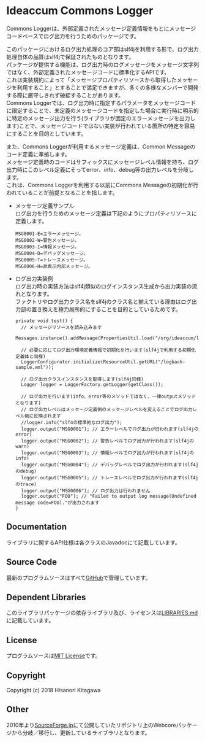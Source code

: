 # Ideaccum Commons Logger
Commons Loggerは、外部定義されたメッセージ定義情報をもとにメッセージコードベースでログ出力を行うためのパッケージです。  

このパッケージにおけるログ出力処理のコア部はslf4jを利用する形で、ログ出力処理自体の品質はslf4jで保証されたものとなります。  
パッケージが提供する機能は、ログ出力時のログメッセージをメッセージ文字列ではなく、外部定義されたメッセージコードに標準化するAPIです。  
これは実装規約によって「メッセージプロパティリソースから取得したメッセージを利用すること」とすることで満足できますが、多くの多様なメンバーで開発する際に厳守しきれず破綻することがあります。  
Commons Loggerでは、ログ出力時に指定するパラメータをメッセージコードに限定することで、未定義のメッセージコードを指定した場合に実行時に明示的に特定のメッセージ出力を行う(ライブラリが固定のエラーメッセージを出力します)ことで、メッセージコードではない実装が行われている箇所の特定を容易にすることを目的としています。  

また、Commons Loggerが利用するメッセージ定義は、Common Messageのコード定義に準拠します。  
メッセージ定義時のコードはサフィックスにメッセージレベル情報を持ち、ログ出力時にこのレベル定義にそってerror、info、debug等の出力レベルを分岐します。  
これは、Commons Loggerを利用する以前にCommons Messageの初期化が行われていることが前提となることを指します。  

- メッセージ定義サンプル  
  ログ出力を行うためのメッセージ定義は下記のようにプロパティリソースに定義します。  

      MSG0001-E=エラーメッセージ。
      MSG0002-W=警告メッセージ。
      MSG0003-I=情報メッセージ。
      MSG0004-D=デバッグメッセージ。
      MSG0005-T=トレースメッセージ。
      MSG0006-H=非表示内部メッセージ。

- ログ出力実装例  
  ログ出力時の実装方法はslf4j類似のログインスタンス生成から出力実装の流れとなります。  
  ファクトリやログ出力クラス名をslf4jのクラス名と揃えている理由はログ出力部の置き換えを極力局所的にすることを目的としているためです。  

      private void test() {
        // メッセージリソースを読み込みます
        Messages.instance().addMessage(PropertiesUtil.load("/org/ideaccum/libs/commons/logger/test/TestLogger.properties"));

        // 必要に応じてログ出力環境定義情報で初期化を行います(slf4jで利用する初期化定義体と同様)
        LoggerConfigurator.initialize(ResourceUtil.getURL("/logback-sample.xml"));

        // ログ出力クラスインスタンスを取得します(slf4j同様)
        Logger logger = LoggerFactory.getLogger(getClass());

        // ログ出力を行います(info、error等のメソッドではなく、一律outputメソッドとなります)
        // ログ出力レベルはメッセージ定義側のメッセージレベルを変えることでログ出力レベル側に反映されます
        //logger.info("slf4の標準的なログ出力");
        logger.output("MSG0001"); // エラーレベルでログ出力が行われます(slf4jのerror)
        logger.output("MSG0002"); // 警告レベルでログ出力が行われます(slf4jのwarn)
        logger.output("MSG0003"); // 情報レベルでログ出力が行われます(slf4jのinfo)
        logger.output("MSG0004"); // デバッグレベルでログ出力が行われます(slf4jのdebug)
        logger.output("MSG0005"); // トレースレベルでログ出力が行われます(slf4jのtrace)
        logger.output("MSG0006"); // ログ出力は行われません
        logger.output("FOO"); // "Failed to output log message(Undefined message code=FOO)."が出力されます
      }

## Documentation
ライブラリに関するAPI仕様は各クラスのJavadocにて記載しています。  

## Source Code
最新のプログラムソースはすべて[GitHub](https://github.com/ideaccum/org.ideaccum.libs.commons.logger)で管理しています。  

## Dependent Libraries
このライブラリパッケージの依存ライブラリ及び、ライセンスは[LIBRARIES.md](https://github.com/ideaccum/org.ideaccum.libs.commons.logger/blob/master/LIBRARIES.md)に記載しています。  

## License
プログラムソースは[MIT License](https://github.com/ideaccum/org.ideaccum.libs.commons.logger/blob/master/LICENSE.md)です。  

## Copyright
Copyright (c) 2018 Hisanori Kitagawa  

## Other
2010年より[SourceForge.jp](https://osdn.net/projects/phosphoresce/)にて公開していたリポジトリ上のWebcoreパッケージから分岐／移行し、更新しているライブラリとなります。  
